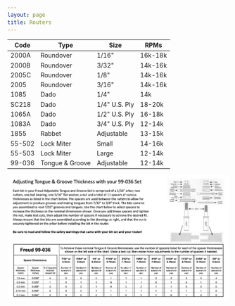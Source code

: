 ```yaml
---
layout: page
title: Routers
---
```


| Code   | Type            | Size           | RPMs    |
|--------|-----------------|----------------|---------|
| 2000A  | Roundover       | 1/16"          | 16k-18k |
| 2000B  | Roundover       | 3/32"          | 14k-16k |
| 2005C  | Roundover       | 1/8"           | 14k-16k |
| 2005   | Roundover       | 3/16"          | 14k-16k |
| 1085   | Dado            | 1/4"           | 14k     |
| SC218  | Dado            | 1/4" U.S. Ply  | 18-20k  |
| 1065A  | Dado            | 1/2" U.S. Ply  | 16-18k  |
| 1083A  | Dado            | 3/4" U.S. Ply  | 12-14k  |
| 1855   | Rabbet          | Adjustable     | 13-15k  |
| 55-502 | Lock Miter      | Small          | 14-16k  |
| 55-503 | Lock Miter      | Large          | 12-14k  |
| 99-036 | Tongue & Groove | Adjustable     | 12-14k  |

![alt text](freud_tng_set.png)